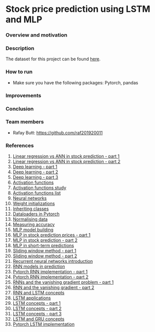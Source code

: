 # Stock price prediction using LSTM and MLP

### Overview and motivation

### Description
The dataset for this project can be found [here](https://www.kaggle.com/code/manthanx/stock-price-lstm-technical-analysis/data).

### How to run
- Make sure you have the following packages: Pytorch, pandas

### Improvements

### Conclusion

### Team members
- Rafay Butt: https://github.com/raf201920011

### References
1. [Linear regression vs ANN in stock prediction - part 1](https://www.diva-portal.org/smash/get/diva2:1564492/FULLTEXT02.pdf)
2. [Linear regression vs ANN in stock prediction - part 2](https://www.researchgate.net/publication/251368933_Stock_Market_Forecasting_Artificial_Neural_Network_and_Linear_Regression_Comparison_in_An_Emerging_Market)
3. [Deep learning - part 1](https://d2l.ai/)
4. [Deep learning - part 2](https://tanthiamhuat.files.wordpress.com/2018/03/deeplearningwithpython.pdf)
5. [Deep learning - part 3](http://alvarestech.com/temp/deep/Python%20Deep%20Learning%20Exploring%20deep%20learning%20techniques,%20neural%20network%20architectures%20and%20GANs%20with%20PyTorch,%20Keras%20and%20TensorFlow%20by%20Ivan%20Vasilev,%20Daniel%20Slater,%20Gianmario%20Spacagna,%20Peter%20Roelants,%20Va%20(z-lib.org).pdf)
6. [Activation functions](https://www.analyticsvidhya.com/blog/2020/01/fundamentals-deep-learning-activation-functions-when-to-use-them/)
7. [Activation functions study](https://arxiv.org/pdf/1811.03378.pdf)
8. [Activation functions list](https://prateekvishnu.medium.com/activation-functions-in-neural-networks-bf5c542d5fec)
9. [Neural networks](https://www.pdfdrive.com/neural-networks-and-deep-learning-a-textbook-e184020999.html)
10. [Weight initializations](https://machinelearningmastery.com/weight-initialization-for-deep-learning-neural-networks/)
11. [Inheriting classes](https://realpython.com/python-super/#an-overview-of-pythons-super-function)
12. [Dataloaders in Pytorch](https://www.youtube.com/watch?v=c36lUUr864M&t=12080s&ab_channel=PythonEngineer)
13. [Normalising data](https://www.journaldev.com/45109/normalize-data-in-python)
14. [Measuring accuracy](https://towardsdatascience.com/metrics-to-evaluate-your-machine-learning-algorithm-f10ba6e38234)
15. [MLP model building](https://medium.com/analytics-vidhya/steps-you-should-follow-to-successfully-train-mlp-40a98c3b5bb3)
16. [MLP in stock prediction prices - part 1](https://10mohi6.medium.com/super-easy-python-stock-price-forecasting-using-multilayer-perceptron-machine-learning-4f1d1ef9650)
17. [MLP in stock prediction - part 2](https://www.rsisinternational.org/journals/ijrsi/digital-library/volume-5-issue-7/46-50.pdf)
18. [MLP in short-term predictions ](https://www.researchgate.net/publication/220798177_Short-term_stock_price_prediction_using_MLP_in_moving_simulation_mode)
19. [Sliding window method - part 1](https://ieeexplore.ieee.org/document/6136391)
20. [Sliding window method - part 2](https://www.ripublication.com/ijcir17/ijcirv13n5_46.pdf)
21. [Recurrent neural networks introduction](https://www.youtube.com/watch?v=LHXXI4-IEns&ab_channel=TheA.I.Hacker-MichaelPhi)
22. [RNN models in prediction](https://towardsdatascience.com/building-rnn-lstm-and-gru-for-time-series-using-pytorch-a46e5b094e7b)
23. [Pytorch RNN implementation - part 1](https://www.youtube.com/watch?v=0_PgWWmauHk&ab_channel=PythonEngineer)
24. [Pytorch RNN implementation - part 2](https://www.deeplearningwizard.com/deep_learning/practical_pytorch/pytorch_recurrent_neuralnetwork/)
25. [RNNs and the vanishing gradient problem - part 1](https://www.superdatascience.com/blogs/recurrent-neural-networks-rnn-the-vanishing-gradient-problem)
26. [RNN and the vanishing gradient - part 2](https://medium.datadriveninvestor.com/how-do-lstm-networks-solve-the-problem-of-vanishing-gradients-a6784971a577)
27. [RNN and LSTM concepts](https://www.youtube.com/watch?v=WCUNPb-5EYI&ab_channel=BrandonRohrer)
28. [LSTM applications](https://machinelearningmastery.com/gentle-introduction-long-short-term-memory-networks-experts/)
29. [LSTM concepts - part 1](https://towardsdatascience.com/illustrated-guide-to-lstms-and-gru-s-a-step-by-step-explanation-44e9eb85bf21)
30. [LSTM concepts - part 2](https://blog.mlreview.com/understanding-lstm-and-its-diagrams-37e2f46f1714)
31. [LSTM concepts - part 3](https://colah.github.io/posts/2015-08-Understanding-LSTMs/)
32. [LSTM and GRU concepts](https://www.youtube.com/watch?v=8HyCNIVRbSU&t=585s&ab_channel=TheA.I.Hacker-MichaelPhi)
33. [Pytorch LSTM implementation](https://www.deeplearningwizard.com/deep_learning/practical_pytorch/pytorch_lstm_neuralnetwork/)

